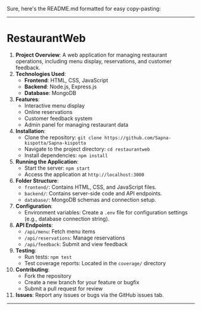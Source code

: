 Sure, here's the README.md formatted for easy copy-pasting:

---

# RestaurantWeb

1. **Project Overview**: A web application for managing restaurant operations, including menu display, reservations, and customer feedback.
2. **Technologies Used**:
   - **Frontend**: HTML, CSS, JavaScript
   - **Backend**: Node.js, Express.js
   - **Database**: MongoDB
3. **Features**:
   - Interactive menu display
   - Online reservations
   - Customer feedback system
   - Admin panel for managing restaurant data
4. **Installation**:
   - Clone the repository: `git clone https://github.com/Sapna-kispotta/Sapna-kispotta`
   - Navigate to the project directory: `cd restaurantweb`
   - Install dependencies: `npm install`
5. **Running the Application**:
   - Start the server: `npm start`
   - Access the application at `http://localhost:3000`
6. **Folder Structure**:
   - `frontend/`: Contains HTML, CSS, and JavaScript files.
   - `backend/`: Contains server-side code and API endpoints.
   - `database/`: MongoDB schemas and connection setup.
7. **Configuration**:
   - Environment variables: Create a `.env` file for configuration settings (e.g., database connection string).
8. **API Endpoints**:
   - `/api/menu`: Fetch menu items
   - `/api/reservations`: Manage reservations
   - `/api/feedback`: Submit and view feedback
9. **Testing**:
   - Run tests: `npm test`
   - Test coverage reports: Located in the `coverage/` directory
10. **Contributing**:
    - Fork the repository
    - Create a new branch for your feature or bugfix
    - Submit a pull request for review
11. **Issues**: Report any issues or bugs via the GitHub issues tab.
---
